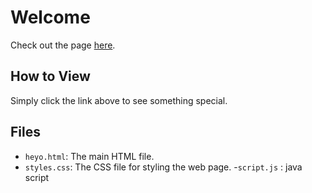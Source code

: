 # Welcome

Check out the page [here](heyo.html).

## How to View

Simply click the link above to see something special.

## Files

- `heyo.html`: The main HTML file.
- `styles.css`: The CSS file for styling the web page.
-`script.js` : java script
